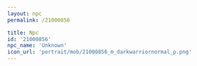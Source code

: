 ```yaml
---
layout: npc
permalink: /21000856

title: Npc
id: '21000856'
npc_name: 'Unknown'
icon_url: 'portrait/mob/21000856_m_darkwarriornormal_p.png'
---
```


